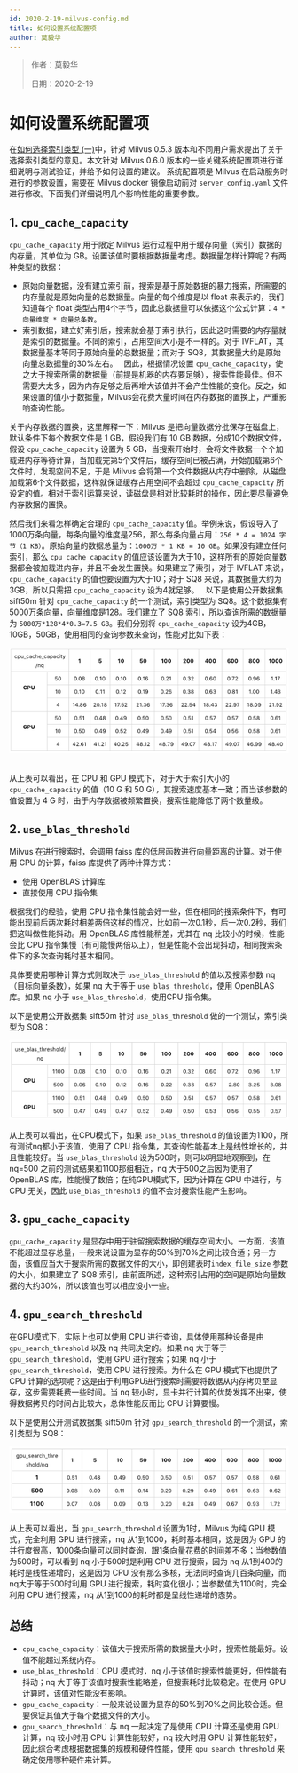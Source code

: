 ```yaml
---
id: 2020-2-19-milvus-config.md
title: 如何设置系统配置项
author: 莫毅华
---
```


> 作者：莫毅华
>
> 日期：2020-2-19

# 如何设置系统配置项

在[如何选择索引类型 (一)](2019-12-03-select-index.md)中，针对 Milvus 0.5.3 版本和不同用户需求提出了关于选择索引类型的意见。本文针对 Milvus 0.6.0 版本的一些关键系统配置项进行详细说明与测试验证，并给予如何设置的建议。
系统配置项是 Milvus 在启动服务时进行的参数设置，需要在 Milvus docker 镜像启动前对 `server_config.yaml` 文件进行修改。下面我们详细说明几个影响性能的重要参数。

## 1. `cpu_cache_capacity`

`cpu_cache_capacity` 用于限定 Milvus 运行过程中用于缓存向量（索引）数据的内存量，其单位为 GB。设置该值时要根据数据量考虑。数据量怎样计算呢？有两种类型的数据：

- 原始向量数据，没有建立索引前，搜索是基于原始数据的暴力搜索，所需要的内存量就是原始向量的总数据量。向量的每个维度是以 float 来表示的，我们知道每个 float 类型占用4个字节，因此总数据量可以依据这个公式计算：`4 * 向量维度 * 向量总条数`。
- 索引数据，建立好索引后，搜索就会基于索引执行，因此这时需要的内存量就是索引的数据量。不同的索引，占用空间大小是不一样的。对于 IVFLAT，其数据量基本等同于原始向量的总数据量；而对于 SQ8，其数据量大约是原始向量总数据量的30%左右。
 
因此，根据情况设置 `cpu_cache_capacity`，使之大于搜索所需的数据量（前提是机器的内存要足够），搜索性能最佳。但不需要大太多，因为内存足够之后再增大该值并不会产生性能的变化。反之，如果设置的值小于数据量，Milvus会花费大量时间在内存数据的置换上，严重影响查询性能。

关于内存数据的置换，这里解释一下：Milvus 是把向量数据分批保存在磁盘上，默认条件下每个数据文件是 1 GB，假设我们有 10 GB 数据，分成10个数据文件，假设 `cpu_cache_capacity` 设置为 5 GB，当搜索开始时，会将文件数据一个个加载进内存等待计算，当加载完第5个文件后，缓存空间已被占满，开始加载第6个文件时，发现空间不足，于是 Milvus 会将第一个文件数据从内存中删除，从磁盘加载第6个文件数据，这样就保证缓存占用空间不会超过 `cpu_cache_capacity` 所设定的值。相对于索引运算来说，读磁盘是相对比较耗时的操作，因此要尽量避免内存数据的置换。

然后我们来看怎样确定合理的 `cpu_cache_capacity` 值。举例来说，假设导入了1000万条向量，每条向量的维度是256，那么每条向量占用：`256 * 4 = 1024 字节（1 KB）`。原始向量的数据总量为：`1000万 * 1 KB = 10 GB`。如果没有建立任何索引，那么 `cpu_cache_capacity` 的值应该设置为大于10，这样所有的原始向量数据都会被加载进内存，并且不会发生置换。如果建立了索引，对于 IVFLAT 来说，`cpu_cache_capacity` 的值也要设置为大于10；对于 SQ8 来说，其数据量大约为3GB，所以只需把 `cpu_cache_capacity` 设为4就足够。
 
以下是使用公开数据集 sift50m 针对 `cpu_cache_capacity` 的一个测试，索引类型为 SQ8。这个数据集有5000万条向量，向量维度是128。我们建立了 SQ8 索引，所以查询所需的数据量为 `5000万*128*4*0.3=7.5 GB`。我们分别将 `cpu_cache_capacity` 设为4GB，10GB，50GB，使用相同的查询参数来查询，性能对比如下表：
 
 
![image1](../assets/milvus_manage/config_blog_pic1.png)
 
 
从上表可以看出，在 CPU 和 GPU 模式下，对于大于索引大小的 `cpu_cache_capacity` 的值（10 G 和 50 G），其搜索速度基本一致；而当该参数的值设置为 4 G 时，由于内存数据被频繁置换，搜索性能降低了两个数量级。
 
## 2. `use_blas_threshold`

Milvus 在进行搜索时，会调用 faiss 库的低层函数进行向量距离的计算。对于使用 CPU 的计算，faiss 库提供了两种计算方式：

- 使用 OpenBLAS 计算库
- 直接使用 CPU 指令集

根据我们的经验，使用 CPU 指令集性能会好一些，但在相同的搜索条件下，有可能出现前后两次耗时相差两倍这样的情况，比如前一次0.1秒，后一次0.2秒，我们把这叫做性能抖动。用 OpenBLAS 库性能稍差，尤其在 nq 比较小的时候，性能会比 CPU 指令集慢（有可能慢两倍以上），但是性能不会出现抖动，相同搜索条件下的多次查询耗时基本相同。

具体要使用哪种计算方式则取决于 `use_blas_threshold` 的值以及搜索参数 nq（目标向量条数），如果 nq 大于等于 `use_blas_threshold`，使用 OpenBLAS 库。如果 nq 小于 `use_blas_threshold`，使用CPU 指令集。

以下是使用公开数据集 sift50m 针对 `use_blas_threshold` 做的一个测试，索引类型为 SQ8：

![image2](../assets/milvus_manage/config_blog_pic2.png)

从上表可以看出，在CPU模式下，如果 `use_blas_threshold` 的值设置为1100，所有测试nq都小于该值，使用了 CPU 指令集，其查询性能基本上是线性增长的，并且性能较好。当 `use_blas_threshold` 设为500时，则可以明显地观察到，在 nq=500 之前的测试结果和1100那组相近，nq 大于500之后因为使用了 OpenBLAS 库，性能慢了数倍；在纯GPU模式下，因为计算在 GPU 中进行，与 CPU 无关，因此 `use_blas_threshold` 的值不会对搜索性能产生影响。
 
## 3. `gpu_cache_capacity`

`gpu_cache_capacity` 是显存中用于驻留搜索数据的缓存空间大小。一方面，该值不能超过显存总量，一般来说设置为显存的50%到70%之间比较合适；另一方面，该值应当大于搜索所需的数据文件的大小，即创建表时`index_file_size` 参数的大小，如果建立了 SQ8 索引，由前面所述，这种索引占用的空间是原始向量数据的大约30%，所以该值也可以相应设小一些。
 
## 4. `gpu_search_threshold`

在GPU模式下，实际上也可以使用 CPU 进行查询，具体使用那种设备是由 `gpu_search_threshold` 以及 nq 共同决定的。如果 nq 大于等于 `gpu_search_threshold`，使用 GPU 进行搜索；如果 nq 小于`gpu_search_threshold`，使用 CPU 进行搜索。为什么在 GPU 模式下也提供了 CPU 计算的选项呢？这是由于利用GPU进行搜索时需要将数据从内存拷贝至显存，这步需要耗费一些时间。当 nq 较小时，显卡并行计算的优势发挥不出来，使得数据拷贝的时间占比较大，总体性能反而比 CPU 计算要慢。
         

以下是使用公开测试数据集 sift50m 针对 `gpu_search_threshold` 的一个测试，索引类型为 SQ8：

![image3](../assets/milvus_manage/config_blog_pic3.png)

从上表可以看出，当 `gpu_search_threshold` 设置为1时，Milvus 为纯 GPU 模式，完全利用 GPU 进行搜索，nq 从1到1000，耗时基本相同，这是因为 GPU 的并行度很高，1000条向量可以同时查询，跟1条向量花费的时间差不多；当参数值为500时，可以看到 nq 小于500时是利用 CPU 进行搜索，因为 nq 从1到400的耗时是线性递增的，这是因为 CPU 没有那么多核，无法同时查询几百条向量，而nq大于等于500时利用 GPU 进行搜索，耗时变化很小；当参数值为1100时，完全利用 CPU 进行搜索，nq 从1到1000的耗时都是呈线性递增的态势。
 
 
## 总结

- `cpu_cache_capacity`：该值大于搜索所需的数据量大小时，搜索性能最好。设值不能超过系统内存。
- `use_blas_threshold`：CPU 模式时，nq 小于该值时搜索性能更好，但性能有抖动；nq 大于等于该值时搜索性能略差，但搜索耗时比较稳定。在使用 GPU 计算时，该值对性能没有影响。
- `gpu_cache_capacity`：一般来说设置为显存的50%到70%之间比较合适。但要保证其值大于每个数据文件的大小。
- `gpu_search_threshold`：与 nq 一起决定了是使用 CPU 计算还是使用 GPU 计算，nq 较小时用 CPU 计算性能较好，nq 较大时用 GPU 计算性能较好，因此综合考虑根据数据集的规模和硬件性能，使用 `gpu_search_threshold` 来确定使用哪种硬件来计算。


